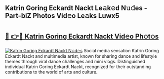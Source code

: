 ## Katrin Goring Eckardt Nackt Le𝚊k𝚎d N𝚞𝚍es - Part-biZ Photos Vid𝚎o Le𝚊ks Luwx5

# <h2><a href="http://fb9uic.evod.top/?m=Katrin+Goring+Eckardt+Nackt">🔗 👉🔴 Katrin Goring Eckardt Nackt Vid𝚎o Ph𝚘t𝚘s</a></h2>

[![Katrin Goring Eckardt Nackt N𝚞d𝚎s](https://i.imgur.com/8V9OHl7.gif)](http://fb9uic.evod.top/?m=Katrin+Goring+Eckardt+Nackt)
Social media sensation Katrin Goring Eckardt Nackt and multimedia artist, known for sharing dance and lifestyle themes through viral dance challenges and mini vlogs. Distinguished individual Katrin Goring Eckardt Nackt, recognized for their outstanding contributions to the world of arts and culture. 
